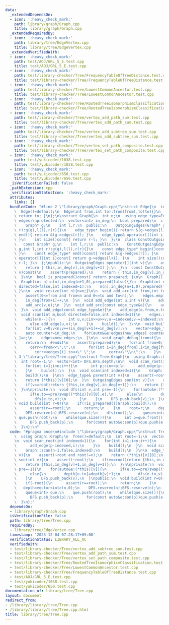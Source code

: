 ```yaml
---
data:
  _extendedDependsOn:
  - icon: ':heavy_check_mark:'
    path: library/graph/Graph.cpp
    title: library/graph/Graph.cpp
  _extendedRequiredBy:
  - icon: ':heavy_check_mark:'
    path: library/tree/EdgeVertex.cpp
    title: library/tree/EdgeVertex.cpp
  _extendedVerifiedWith:
  - icon: ':heavy_check_mark:'
    path: test/AOJ/GRL_5_E.test.cpp
    title: test/AOJ/GRL_5_E.test.cpp
  - icon: ':heavy_check_mark:'
    path: test/library-checker/Tree/FrequencyTableOfTreeDistance.test.cpp
    title: test/library-checker/Tree/FrequencyTableOfTreeDistance.test.cpp
  - icon: ':heavy_check_mark:'
    path: test/library-checker/Tree/LowestCommonAncestor.test.cpp
    title: test/library-checker/Tree/LowestCommonAncestor.test.cpp
  - icon: ':heavy_check_mark:'
    path: test/library-checker/Tree/RootedTreeIsomorphismClassification.test.cpp
    title: test/library-checker/Tree/RootedTreeIsomorphismClassification.test.cpp
  - icon: ':heavy_check_mark:'
    path: test/library-checker/Tree/vertex_add_path_sum.test.cpp
    title: test/library-checker/Tree/vertex_add_path_sum.test.cpp
  - icon: ':heavy_check_mark:'
    path: test/library-checker/Tree/vertex_add_subtree_sum.test.cpp
    title: test/library-checker/Tree/vertex_add_subtree_sum.test.cpp
  - icon: ':heavy_check_mark:'
    path: test/library-checker/Tree/vertex_set_path_composite.test.cpp
    title: test/library-checker/Tree/vertex_set_path_composite.test.cpp
  - icon: ':heavy_check_mark:'
    path: test/yukicoder/1038.test.cpp
    title: test/yukicoder/1038.test.cpp
  - icon: ':heavy_check_mark:'
    path: test/yukicoder/650.test.cpp
    title: test/yukicoder/650.test.cpp
  _isVerificationFailed: false
  _pathExtension: cpp
  _verificationStatusIcon: ':heavy_check_mark:'
  attributes:
    links: []
  bundledCode: "#line 2 \"library/graph/Graph.cpp\"\nstruct Edge{\n  int from,to;\n\
    \  Edge()=default;\n  Edge(int from,int to):from(from),to(to){}\n  operator int()const{\
    \ return to; }\n};\n\nstruct Graph{\n  int n;\n  using edge_type=Edge;\n  vector<edge_type>\
    \ edges;\nprotected:\n  vector<int> in_deg;\n  bool prepared;\n  class OutgoingEdges{\n\
    \    Graph* g;\n    int l,r;\n  public:\n    OutgoingEdges(Graph* g,int l,int\
    \ r):g(g),l(l),r(r){}\n    edge_type* begin(){ return &(g->edges[l]); }\n    edge_type*\
    \ end(){ return &(g->edges[r]); }\n    edge_type& operator[](int i){ return g->edges[l+i];\
    \ }\n    int size()const{ return r-l; }\n  };\n  class ConstOutgoingEdges{\n \
    \   const Graph* g;\n    int l,r;\n  public:\n    ConstOutgoingEdges(const Graph*\
    \ g,int l,int r):g(g),l(l),r(r){}\n    const edge_type* begin()const{ return &(g->edges[l]);\
    \ }\n    const edge_type* end()const{ return &(g->edges[r]); }\n    const edge_type&\
    \ operator[](int i)const{ return g->edges[l+i]; }\n    int size()const{ return\
    \ r-l; }\n  };\npublic:\n  OutgoingEdges operator[](int v){\n    assert(prepared);\n\
    \    return { this,in_deg[v],in_deg[v+1] };\n  }\n  const ConstOutgoingEdges operator[](int\
    \ v)const{\n    assert(prepared);\n    return { this,in_deg[v],in_deg[v+1] };\n\
    \  }\n\n  bool is_prepared()const{ return prepared; }\n\n  Graph():n(0),in_deg(1,0),prepared(false){}\n\
    \  Graph(int n):n(n),in_deg(n+1,0),prepared(false){}\n  Graph(int n,int m,bool\
    \ directed=false,int indexed=1):\n    n(n),in_deg(n+1,0),prepared(false){ scan(m,directed,indexed);\
    \ }\n\n  void resize(int n){n=n;}\n\n  void add_arc(int from,int to){\n    assert(!prepared);\n\
    \    assert(0<=from and from<n and 0<=to and to<n);\n    edges.emplace_back(from,to);\n\
    \    in_deg[from+1]++;\n  }\n  void add_edge(int u,int v){\n    add_arc(u,v);\n\
    \    add_arc(v,u);\n  }\n  void add_arc(const edge_type&e){\n    add_arc(e.from,e.to);\n\
    \  }\n  void add_edge(const edge_type&e){\n    add_edge(e.from,e.to);\n  }\n\n\
    \  void scan(int m,bool directed=false,int indexed=1){\n    edges.reserve(directed?m:2*m);\n\
    \    while(m--){\n      int u,v;cin>>u>>v;u-=indexed;v-=indexed;\n      if(directed)add_arc(u,v);\n\
    \      else add_edge(u,v);\n    }\n    build();\n  }\n\n  void build(){\n    assert(!prepared);prepared=true;\n\
    \    for(int v=0;v<n;v++)in_deg[v+1]+=in_deg[v];\n    vector<edge_type> new_edges(in_deg.back());\n\
    \    auto counter=in_deg;\n    for(auto&&e:edges)new_edges[ counter[e.from]++\
    \ ]=e;\n    edges=new_edges;\n  }\n\n  void graph_debug()const{\n  #ifndef __LOCAL\n\
    \    return;\n  #endif\n    assert(prepared);\n    for(int from=0;from<n;from++){\n\
    \      cerr<<from<<\";\";\n      for(int i=in_deg[from];i<in_deg[from+1];i++)\n\
    \        cerr<<edges[i].to<<\" \";\n      cerr<<\"\\n\";\n    }\n  }\n};\n#line\
    \ 3 \"library/tree/Tree.cpp\"\nstruct Tree:Graph{\n  using Graph::Graph;\n  Tree()=default;\n\
    \  int root=-1;\n  vector<int> DFS,BFS,depth;\n\n  void scan_root(int indexed=1){\n\
    \    for(int i=1;i<n;i++){\n      int p;cin>>p;\n      add_edge(p-indexed,i);\n\
    \    }\n    build();\n  }\n  void scan(int indexed=1){\n    Graph::scan(n-1,false,indexed);\n\
    \    build();\n  }\n\n  edge_type& parent(int v){\n    assert(~root and root!=v);\n\
    \    return (*this)[v][0];\n  }\n  OutgoingEdges son(int v){\n    assert(~root);\n\
    \    if(v==root)return {this,in_deg[v],in_deg[v+1]};\n    return {this,in_deg[v]+1,in_deg[v+1]};\n\
    \  }\n\nprivate:\n  void dfs(int v,int pre=-1){\n    for(auto&e:(*this)[v]){\n\
    \      if(e.to==pre)swap((*this)[v][0],e);\n      else{\n        depth[e.to]=depth[v]+1;\n\
    \        dfs(e.to,v);\n      }\n    }\n    DFS.push_back(v);\n  }\npublic:\n \
    \ void build(int r=0){\n    if(!is_prepared())Graph::build();\n    if(~root){\n\
    \      assert(r==root);\n      return;\n    }\n    root=r;\n    depth=vector<int>(n,0);\n\
    \    DFS.reserve(n);BFS.reserve(n);\n    dfs(root);\n    queue<int> que;\n   \
    \ que.push(root);\n    while(que.size()){\n      int p=que.front();que.pop();\n\
    \      BFS.push_back(p);\n      for(const auto&e:son(p))que.push(e.to);\n    }\n\
    \  }\n};\n"
  code: "#pragma once\n#include \"library/graph/Graph.cpp\"\nstruct Tree:Graph{\n\
    \  using Graph::Graph;\n  Tree()=default;\n  int root=-1;\n  vector<int> DFS,BFS,depth;\n\
    \n  void scan_root(int indexed=1){\n    for(int i=1;i<n;i++){\n      int p;cin>>p;\n\
    \      add_edge(p-indexed,i);\n    }\n    build();\n  }\n  void scan(int indexed=1){\n\
    \    Graph::scan(n-1,false,indexed);\n    build();\n  }\n\n  edge_type& parent(int\
    \ v){\n    assert(~root and root!=v);\n    return (*this)[v][0];\n  }\n  OutgoingEdges\
    \ son(int v){\n    assert(~root);\n    if(v==root)return {this,in_deg[v],in_deg[v+1]};\n\
    \    return {this,in_deg[v]+1,in_deg[v+1]};\n  }\n\nprivate:\n  void dfs(int v,int\
    \ pre=-1){\n    for(auto&e:(*this)[v]){\n      if(e.to==pre)swap((*this)[v][0],e);\n\
    \      else{\n        depth[e.to]=depth[v]+1;\n        dfs(e.to,v);\n      }\n\
    \    }\n    DFS.push_back(v);\n  }\npublic:\n  void build(int r=0){\n    if(!is_prepared())Graph::build();\n\
    \    if(~root){\n      assert(r==root);\n      return;\n    }\n    root=r;\n \
    \   depth=vector<int>(n,0);\n    DFS.reserve(n);BFS.reserve(n);\n    dfs(root);\n\
    \    queue<int> que;\n    que.push(root);\n    while(que.size()){\n      int p=que.front();que.pop();\n\
    \      BFS.push_back(p);\n      for(const auto&e:son(p))que.push(e.to);\n    }\n\
    \  }\n};"
  dependsOn:
  - library/graph/Graph.cpp
  isVerificationFile: false
  path: library/tree/Tree.cpp
  requiredBy:
  - library/tree/EdgeVertex.cpp
  timestamp: '2023-12-04 07:28:17+09:00'
  verificationStatus: LIBRARY_ALL_AC
  verifiedWith:
  - test/library-checker/Tree/vertex_add_subtree_sum.test.cpp
  - test/library-checker/Tree/vertex_add_path_sum.test.cpp
  - test/library-checker/Tree/vertex_set_path_composite.test.cpp
  - test/library-checker/Tree/RootedTreeIsomorphismClassification.test.cpp
  - test/library-checker/Tree/LowestCommonAncestor.test.cpp
  - test/library-checker/Tree/FrequencyTableOfTreeDistance.test.cpp
  - test/AOJ/GRL_5_E.test.cpp
  - test/yukicoder/1038.test.cpp
  - test/yukicoder/650.test.cpp
documentation_of: library/tree/Tree.cpp
layout: document
redirect_from:
- /library/library/tree/Tree.cpp
- /library/library/tree/Tree.cpp.html
title: library/tree/Tree.cpp
---
```

